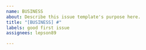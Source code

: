 ```yaml
---
name: BUSINESS
about: Describe this issue template's purpose here.
title: "[BUSINESS] #"
labels: good first issue
assignees: lepson89

---
```



